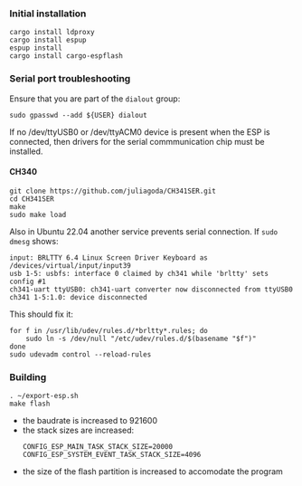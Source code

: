 
### Initial installation

```
cargo install ldproxy
cargo install espup
espup install
cargo install cargo-espflash
```

### Serial port troubleshooting

Ensure that you are part of the `dialout` group:
```
sudo gpasswd --add ${USER} dialout
```


If no /dev/ttyUSB0 or /dev/ttyACM0 device is present when the ESP is connected, then drivers for the serial 
commmunication chip must be installed.



#### CH340
```
git clone https://github.com/juliagoda/CH341SER.git
cd CH341SER
make
sudo make load
```

Also in Ubuntu 22.04 another service prevents serial connection. If `sudo dmesg` shows:
```
input: BRLTTY 6.4 Linux Screen Driver Keyboard as /devices/virtual/input/input39
usb 1-5: usbfs: interface 0 claimed by ch341 while 'brltty' sets config #1
ch341-uart ttyUSB0: ch341-uart converter now disconnected from ttyUSB0
ch341 1-5:1.0: device disconnected
```


This should fix it:
```
for f in /usr/lib/udev/rules.d/*brltty*.rules; do
    sudo ln -s /dev/null "/etc/udev/rules.d/$(basename "$f")"
done
sudo udevadm control --reload-rules
```


### Building

```
. ~/export-esp.sh
make flash
```

- the baudrate is increased to 921600
- the stack sizes are increased:
  ```
  CONFIG_ESP_MAIN_TASK_STACK_SIZE=20000
  CONFIG_ESP_SYSTEM_EVENT_TASK_STACK_SIZE=4096
  ```
- the size of the flash partition is increased to accomodate the program 